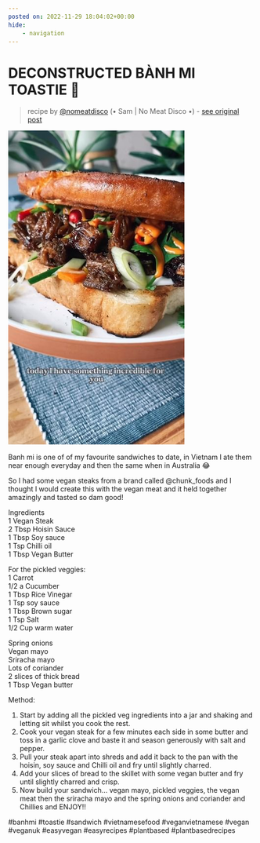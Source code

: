 ```yaml
---
posted on: 2022-11-29 18:04:02+00:00
hide:
    - navigation
---
```


# DECONSTRUCTED BÀNH MI TOASTIE 🥪  

> recipe by [@nomeatdisco](https://www.instagram.com/nomeatdisco/) 
(• Sam | No Meat Disco •) - [see original post](https://instagram.com/p/CljeElUKwlj)

![](../img/nomeatdisco_29-11-2022_1811.png)

  
Banh mi is one of of my favourite sandwiches to date, in Vietnam I ate them near enough everyday and then the same when in Australia 😂  
  
So I had some vegan steaks from a brand called @chunk_foods and I thought I would create this with the vegan meat and it held together amazingly and tasted so dam good!   
  
Ingredients   
1 Vegan Steak  
2 Tbsp Hoisin Sauce  
1 Tbsp Soy sauce  
1 Tsp Chilli oil  
1 Tbsp Vegan Butter  
  
For the pickled veggies:  
1 Carrot   
1/2 a Cucumber  
1 Tbsp Rice Vinegar   
1 Tsp soy sauce   
1 Tbsp Brown sugar  
1 Tsp Salt  
1/2 Cup warm water  
  
Spring onions  
Vegan mayo  
Sriracha mayo  
Lots of coriander   
2 slices of thick bread  
1 Tbsp Vegan butter  
  
Method:  
1. Start by adding all the pickled veg ingredients into a jar and shaking and letting sit whilst you cook the rest.  
2. Cook your vegan steak for a few minutes each side in some butter and toss in a garlic clove and baste it and season generously with salt and pepper.  
3. Pull your steak apart into shreds and add it back to the pan with the hoisin, soy sauce and Chilli oil and fry until slightly charred.  
4. Add your slices of bread to the skillet with some vegan butter and fry until slightly charred and crisp.  
5. Now build your sandwich… vegan mayo, pickled veggies, the vegan meat then the sriracha mayo and the spring onions and coriander and Chillies and ENJOY!!   
  
\#banhmi \#toastie \#sandwich \#vietnamesefood \#veganvietnamese \#vegan \#veganuk \#easyvegan \#easyrecipes \#plantbased \#plantbasedrecipes   